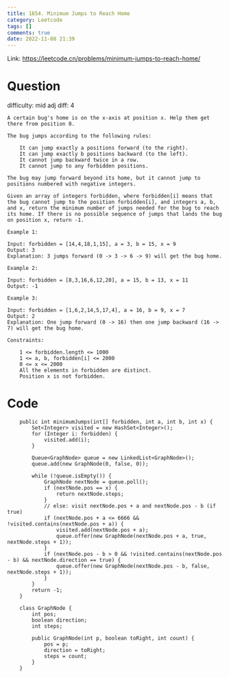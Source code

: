 ```yaml
---
title: 1654. Minimum Jumps to Reach Home
category: Leetcode
tags: []
comments: true
date: 2022-11-08 21:39
---
```



Link: https://leetcode.cn/problems/minimum-jumps-to-reach-home/

# Question

difficulty: mid
adj diff: 4

    A certain bug's home is on the x-axis at position x. Help them get there from position 0.

    The bug jumps according to the following rules:

    	It can jump exactly a positions forward (to the right).
    	It can jump exactly b positions backward (to the left).
    	It cannot jump backward twice in a row.
    	It cannot jump to any forbidden positions.

    The bug may jump forward beyond its home, but it cannot jump to positions numbered with negative integers.

    Given an array of integers forbidden, where forbidden[i] means that the bug cannot jump to the position forbidden[i], and integers a, b, and x, return the minimum number of jumps needed for the bug to reach its home. If there is no possible sequence of jumps that lands the bug on position x, return -1.

    Example 1:

    Input: forbidden = [14,4,18,1,15], a = 3, b = 15, x = 9
    Output: 3
    Explanation: 3 jumps forward (0 -> 3 -> 6 -> 9) will get the bug home.

    Example 2:

    Input: forbidden = [8,3,16,6,12,20], a = 15, b = 13, x = 11
    Output: -1

    Example 3:

    Input: forbidden = [1,6,2,14,5,17,4], a = 16, b = 9, x = 7
    Output: 2
    Explanation: One jump forward (0 -> 16) then one jump backward (16 -> 7) will get the bug home.

    Constraints:

    	1 <= forbidden.length <= 1000
    	1 <= a, b, forbidden[i] <= 2000
    	0 <= x <= 2000
    	All the elements in forbidden are distinct.
    	Position x is not forbidden.

# Code

```
    public int minimumJumps(int[] forbidden, int a, int b, int x) {
        Set<Integer> visited = new HashSet<Integer>();
        for (Integer i: forbidden) {
            visited.add(i);
        }

        Queue<GraphNode> queue = new LinkedList<GraphNode>();
        queue.add(new GraphNode(0, false, 0));

        while (!queue.isEmpty()) {
            GraphNode nextNode = queue.poll();
            if (nextNode.pos == x) {
                return nextNode.steps;
            }
            // else: visit nextNode.pos + a and nextNode.pos - b (if true)
            if (nextNode.pos + a <= 6666 && !visited.contains(nextNode.pos + a)) {
                visited.add(nextNode.pos + a);
                queue.offer(new GraphNode(nextNode.pos + a, true, nextNode.steps + 1));
            }
            if (nextNode.pos - b > 0 && !visited.contains(nextNode.pos - b) && nextNode.direction == true) {
                queue.offer(new GraphNode(nextNode.pos - b, false, nextNode.steps + 1));
            }
        }
        return -1;
    }

    class GraphNode {
        int pos;
        boolean direction;
        int steps;

        public GraphNode(int p, boolean toRight, int count) {
            pos = p;
            direction = toRight;
            steps = count;
        }
    }
```
